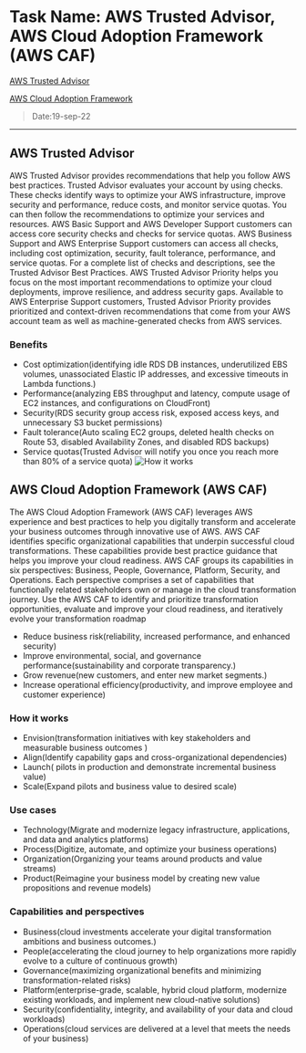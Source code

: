 # Task Name: AWS Trusted Advisor, AWS Cloud Adoption Framework (AWS CAF)

[AWS Trusted Advisor](https://aws.amazon.com/premiumsupport/technology/trusted-advisor/)

[AWS Cloud Adoption Framework](https://aws.amazon.com/professional-services/CAF/)
> Date:19-sep-22
---
## AWS Trusted Advisor
AWS Trusted Advisor provides recommendations that help you follow AWS best practices. Trusted Advisor evaluates your account by using checks. These checks identify ways to optimize your AWS infrastructure, improve security and performance, reduce costs, and monitor service quotas. You can then follow the recommendations to optimize your services and resources.
AWS Basic Support and AWS Developer Support customers can access core security checks and checks for service quotas. AWS Business Support and AWS Enterprise Support customers can access all checks, including cost optimization, security, fault tolerance, performance, and service quotas. For a complete list of checks and descriptions, see the Trusted Advisor Best Practices.
AWS Trusted Advisor Priority helps you focus on the most important recommendations to optimize your cloud deployments, improve resilience, and address security gaps. Available to AWS Enterprise Support customers, Trusted Advisor Priority provides prioritized and context-driven recommendations that come from your AWS account team as well as machine-generated checks from AWS services.
### Benefits
* Cost optimization(identifying idle RDS DB instances, underutilized EBS volumes, unassociated Elastic IP addresses, and excessive timeouts in Lambda functions.)
* Performance(analyzing EBS throughput and latency, compute usage of EC2 instances, and configurations on CloudFront)
* Security(RDS security group access risk, exposed access keys, and unnecessary S3 bucket permissions)
* Fault tolerance(Auto scaling EC2 groups, deleted health checks on Route 53, disabled Availability Zones, and disabled RDS backups)
* Service quotas(Trusted Advisor will notify you once you reach more than 80% of a service quota)
![How it works](https://d1.awsstatic.com/product-marketing/AWS%20Support/AWS-trusted-advisor.5b9909d5f29f680eeb12ccff536e8d88d8701304.png)
## AWS Cloud Adoption Framework (AWS CAF)
The AWS Cloud Adoption Framework (AWS CAF) leverages AWS experience and best practices to help you digitally transform and accelerate your business outcomes through innovative use of AWS. AWS CAF identifies specific organizational capabilities that underpin successful cloud transformations. These capabilities provide best practice guidance that helps you improve your cloud readiness. AWS CAF groups its capabilities in six perspectives: Business, People, Governance, Platform, Security, and Operations. Each perspective comprises a set of capabilities that functionally related stakeholders own or manage in the cloud transformation journey. Use the AWS CAF to identify and prioritize transformation opportunities, evaluate and improve your cloud readiness, and iteratively evolve your transformation roadmap
* Reduce business risk(reliability, increased performance, and enhanced security)
* Improve environmental, social, and governance performance(sustainability and corporate transparency.)
* Grow revenue(new customers, and enter new market segments.)
* Increase operational efficiency(productivity, and improve employee and customer experience)

### How it works
* Envision(transformation initiatives with key stakeholders and measurable business outcomes )
* Align(Identify capability gaps and cross-organizational dependencies)
* Launch( pilots in production and demonstrate incremental business value)
* Scale(Expand pilots and business value to desired scale)
### Use cases
* Technology(Migrate and modernize legacy infrastructure, applications, and data and analytics platforms)
* Process(Digitize, automate, and optimize your business operations)
* Organization(Organizing your teams around products and value streams)
* Product(Reimagine your business model by creating new value propositions and revenue models)
### Capabilities and perspectives
* Business(cloud investments accelerate your digital transformation ambitions and business outcomes.)
* People(accelerating the cloud journey to help organizations more rapidly evolve to a culture of continuous growth)
* Governance(maximizing organizational benefits and minimizing transformation-related risks)
* Platform(enterprise-grade, scalable, hybrid cloud platform, modernize existing workloads, and implement new cloud-native solutions)
* Security(confidentiality, integrity, and availability of your data and cloud workloads)
* Operations(cloud services are delivered at a level that meets the needs of your business)
